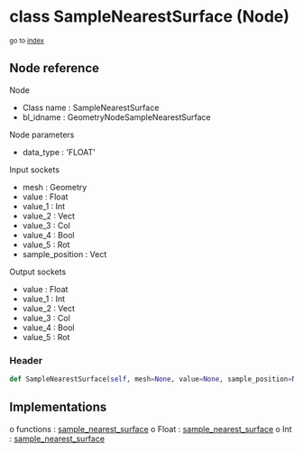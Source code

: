 # class SampleNearestSurface (Node)

<sub>go to [index](/docs/index.md)</sub>

## Node reference

Node
 - Class name : SampleNearestSurface
 - bl_idname : GeometryNodeSampleNearestSurface

Node parameters
 - data_type : 'FLOAT'

Input sockets
 - mesh : Geometry
 - value : Float
 - value_1 : Int
 - value_2 : Vect
 - value_3 : Col
 - value_4 : Bool
 - value_5 : Rot
 - sample_position : Vect

Output sockets
 - value : Float
 - value_1 : Int
 - value_2 : Vect
 - value_3 : Col
 - value_4 : Bool
 - value_5 : Rot

### Header

``` python
def SampleNearestSurface(self, mesh=None, value=None, sample_position=None, data_type='FLOAT', node_label=None, node_color=None):
```

## Implementations

o functions : [sample_nearest_surface](/docs/GeoNodes_classes/GLOBAL.md#sample_nearest_surface)
o Float : [sample_nearest_surface](/docs/GeoNodes_classes/Float.md#sample_nearest_surface) 
o Int : [sample_nearest_surface](/docs/GeoNodes_classes/Int.md#sample_nearest_surface) 

